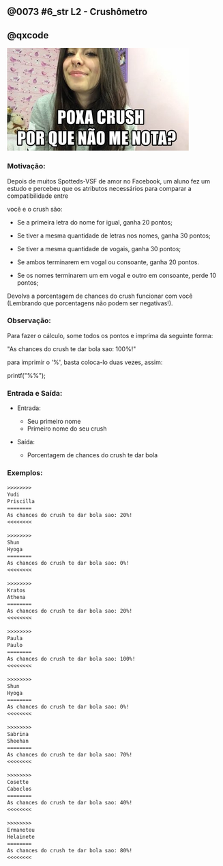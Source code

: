 ## @0073 #6_str L2 - Crushômetro
## @qxcode

![](capa.jpg)  

### Motivação: 

Depois de muitos Spotteds-VSF de amor no Facebook, um aluno fez um estudo e percebeu que os atributos necessários para comparar a compatibilidade entre

você e o crush são:

- Se a primeira letra do nome for igual, ganha 20 pontos;

- Se tiver a mesma quantidade de letras nos nomes, ganha 30 pontos;

- Se tiver a mesma quantidade de vogais, ganha 30 pontos;

- Se ambos terminarem em vogal ou consoante, ganha 20 pontos.

- Se os nomes terminarem um em vogal e outro em consoante, perde 10 pontos;

Devolva a porcentagem de chances do crush funcionar com você (Lembrando que porcentagens não podem ser negativas!).

  

### Observação:

Para fazer o cálculo, some todos os pontos e imprima da seguinte forma:

"As chances do crush te dar bola sao: 100%!"

para imprimir o '%', basta coloca-lo duas vezes, assim:

printf("%%");

### Entrada e Saída:

- Entrada:

  *   Seu primeiro nome
  *   Primeiro nome do seu crush

- Saída:

  *   Porcentagem de chances do crush te dar bola

### Exemplos:
```
>>>>>>>>
Yudi
Priscilla
========
As chances do crush te dar bola sao: 20%!
<<<<<<<<

>>>>>>>>
Shun
Hyoga
========
As chances do crush te dar bola sao: 0%!
<<<<<<<<

>>>>>>>>
Kratos
Athena
========
As chances do crush te dar bola sao: 20%!
<<<<<<<<

>>>>>>>>
Paula
Paulo
========
As chances do crush te dar bola sao: 100%!
<<<<<<<<

>>>>>>>>
Shun
Hyoga
========
As chances do crush te dar bola sao: 0%!
<<<<<<<<

>>>>>>>>
Sabrina
Sheehan
========
As chances do crush te dar bola sao: 70%!
<<<<<<<<

>>>>>>>>
Cosette
Caboclos
========
As chances do crush te dar bola sao: 40%!
<<<<<<<<

>>>>>>>>
Ermanoteu
Helainete
========
As chances do crush te dar bola sao: 80%!
<<<<<<<<
```
<!---
>>>>>>>> 01
Will
Ana
========
As chances do crush te dar bola sao: 0%!
<<<<<<<<

>>>>>>>> 02
Emerson
Tamires
========
As chances do crush te dar bola sao: 80%!
<<<<<<<<

>>>>>>>> 03
Eduardo
Gabriel
========
As chances do crush te dar bola sao: 20%!
<<<<<<<<

>>>>>>>> 04
Zac
Zyra
========
As chances do crush te dar bola sao: 40%!
<<<<<<<<

>>>>>>>> 05
Talyta
Thanos
========
As chances do crush te dar bola sao: 70%!
<<<<<<<<

>>>>>>>> 06
Sakura
Sasuke
========
As chances do crush te dar bola sao: 100%!
<<<<<<<<

>>>>>>>> 07
Yudi
Priscilla
========
As chances do crush te dar bola sao: 20%!
<<<<<<<<

>>>>>>>> 08
Shun
Hyoga
========
As chances do crush te dar bola sao: 0%!
<<<<<<<<

>>>>>>>> 09
Zeus
Thor
========
As chances do crush te dar bola sao: 50%!
<<<<<<<<

>>>>>>>> 10
Paula
Paulo
========
As chances do crush te dar bola sao: 100%!
<<<<<<<<

>>>>>>>> 11
Shiryu
Shun
========
As chances do crush te dar bola sao: 10%!
<<<<<<<<

>>>>>>>> 12
Sabrina
Sheehan
========
As chances do crush te dar bola sao: 70%!
<<<<<<<<

>>>>>>>> 13
Cosette
Caboclos
========
As chances do crush te dar bola sao: 40%!
<<<<<<<<

>>>>>>>> 14
Ermanoteu
Helainete
========
As chances do crush te dar bola sao: 80%!
<<<<<<<<
--->